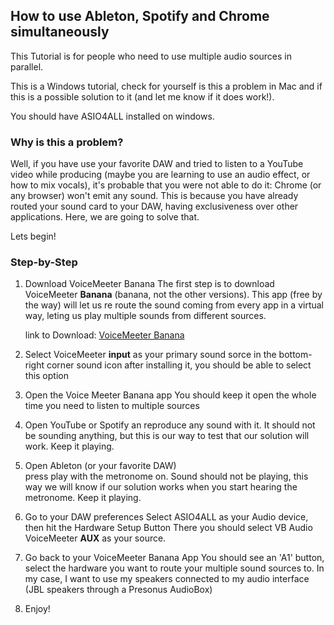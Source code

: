 ## How to use Ableton, Spotify and Chrome simultaneously
This Tutorial is for people who need to use multiple audio sources in parallel.  

This is a Windows tutorial, check for yourself is this a problem in Mac and if this is a possible solution to it (and let me know if it does work!).

You should have ASIO4ALL installed on windows.

### Why is this a problem? 
Well, if you have use your favorite DAW and tried to listen to a YouTube video while 
producing (maybe you are learning to use an audio effect, or how to mix vocals), it's probable that you were not able to do it: Chrome (or any browser) won't emit any sound.
This is because you have already routed your sound card to your DAW, having exclusiveness over other applications. Here, we are going to solve that.  

Lets begin!  

### Step-by-Step

1. Download VoiceMeeter Banana
  The first step is to download VoiceMeeter **Banana** (banana, not the other versions). This app (free by the way) will let us re route the sound coming from every app in a 
  virtual way, leting us play multiple sounds from different sources.
  
    link to Download: [VoiceMeeter Banana](https://vb-audio.com/Voicemeeter/banana.htm) 
  
2. Select VoiceMeeter **input** as your primary sound sorce in the bottom-right corner sound icon
  after installing it, you should be able to select this option  
  
3. Open the Voice Meeter Banana app
  You should keep it open the whole time you need to listen to multiple sources  
  
4. Open YouTube or Spotify
  an reproduce any sound with it. It should not be sounding anything, but this is our way to test that our solution will work. Keep it playing.
5. Open Ableton (or your favorite DAW)  
  press play with the metronome on. Sound should not be playing, this way we will know if our solution works when you start hearing the metronome. Keep it playing.  
6. Go to your DAW preferences
  Select ASIO4ALL as your Audio device, then hit the Hardware Setup Button There you should select VB Audio VoiceMeeter **AUX** as your source.  
7. Go back to your VoiceMeeter Banana App
  You should see an 'A1' button, select the hardware you want to route your multiple sound sources to. In my case, I want to use my speakers connected to my audio interface 
  (JBL speakers through a Presonus AudioBox)  
8. Enjoy!
